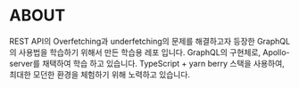 # ABOUT

REST API의 Overfetching과 underfetching의 문제를 해결하고자 등장한 GraphQL의 사용법을 학습하기 위해서 만든 학습용 레포 입니다. GraphQL의 구현체로, Apollo-server를 채택하여 학습 하고 있습니다. TypeScript + yarn berry 스택을 사용하여, 최대한 모던한 환경을 체험하기 위해 노력하고 있습니다.
